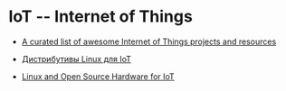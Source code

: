 # IoT -- **I**nternet **o**f **T**hings

+ [A curated list of awesome Internet of Things projects and resources](https://github.com/HQarroum/awesome-iot)

+ [Дистрибутивы Linux для IoT](https://losst.ru/distributivy-linux-dlya-iot)

+ [Linux and Open Source Hardware for IoT](https://www.linux.com/news/linux-and-open-source-hardware-iot)
